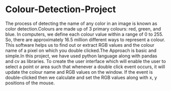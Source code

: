# Colour-Detection-Project
The process of detecting the name of any color in an image is known as color detection.Colours are made up of 3 primary colours: red, green, and blue. In computers, we define each colour value within a range of 0 to 255. So, there are approximately 16.5 million different ways to represent a colour. This software helps us to find out or extract RGB values and the colour name of a pixel on which you double clicked.The Approach is basic and simple.In this project, we have used python language along with pandas and cv as libraries. To create the user interface which will enable the user to select a point or area such that whenever a double click event occurs, it will update the colour name and RGB values on the window. If the event is double-clicked then we calculate and set the RGB values along with x, y positions of the mouse.
